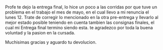Profe te dejo la entrega final, lo hice un poco a las corridas por que tuve un problema en el trabajo el mes de mayo, en el cual llevo a mi renuncia el lunes 12.
Trate de corregir lo mencionado en la otra pre-entrega y llevarlo al mejor estado posible teniendo en cuenta tambien las consignas finales, el cual mi Entrega final termino siendo esta. te agradezco por toda la buena voluntad y la pasion en la cursada.

Muchisimas gracias y aguardo tu devolucion. 
